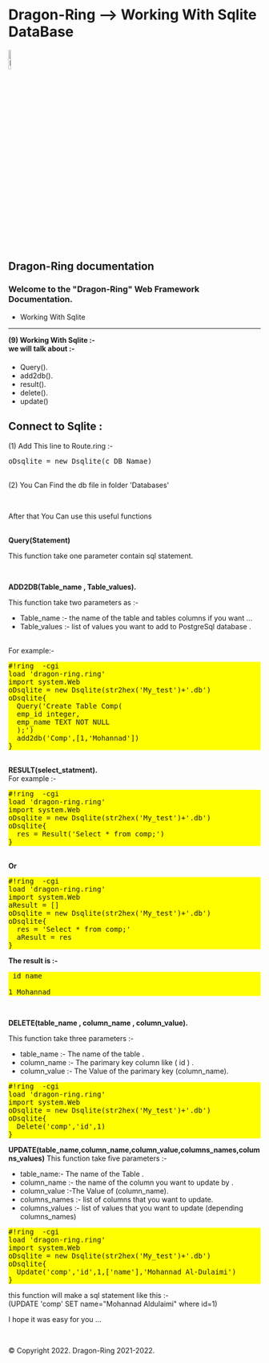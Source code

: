 # Dragon-Ring --> Working With Sqlite DataBase
<img alt="Dragon-Ring" src="https://dragonring.live/favicon.ico" width="10%" height="10%">
<h2> Dragon-Ring documentation</h2>
<h3> Welcome to the "Dragon-Ring" Web Framework Documentation.</h3>
  <ul class="wy-breadcrumbs">    
      <li>Working With Sqlite</li>
  </ul>

  
  <hr/>
</div>
          <div role="main" class="document" itemscope="itemscope" itemtype="http://schema.org/Article">
           <div itemprop="articleBody">
            
  <div class="section" id="welcome-to-read-the-docs">
  <strong>(9) Working With Sqlite :-</strong><br>
  <strong>we will talk about :-</strong><br>

  <ul style="margin-top:4%;">
    <li>Query().</li>
    <li>add2db().</li>
    <li>result().</li>
    <li>delete().</li>
    <li>update()</li>

  </ul>
  <h2>Connect to Sqlite :</h2>
  <p>
      (1) Add This line to Route.ring :- <br><pre>oDsqlite = new Dsqlite(c_DB_Namae)</pre> <br>
      (2) You Can Find the db file in folder 'Databases'
    <br> 
  </p><br>
  <p>After that You Can use this useful functions</p>
  <p></p>
  <br>
    <strong>Query(Statement)</strong><br>
    <p>This function take one parameter contain sql statement.</p>
    <br>
    <p>
    <strong>ADD2DB(Table_name , Table_values).</strong><br>
     <p>This function take two parameters as :-
    <ul>
      <li>Table_name :- the name of the table and tables columns if you want ...</li>
    <li>Table_values :- list of values you want to add to PostgreSql database .</li>
    </ul>
    <br>
    For example:-
    </p>
    <p>
    <pre style="background-color:yellow;">
#!ring  -cgi 
load 'dragon-ring.ring'
import system.Web
oDsqlite = new Dsqlite(str2hex('My_test')+'.db')
oDsqlite{
  Query('Create Table Comp(
  emp_id integer,
  emp_name TEXT NOT NULL
  );')	
  add2db('Comp',[1,'Mohannad'])
}</pre>
  <br>
<strong>RESULT(select_statment).</strong><br>
For example :-
    <pre style="background-color:yellow;">
#!ring  -cgi 
load 'dragon-ring.ring'
import system.Web
oDsqlite = new Dsqlite(str2hex('My_test')+'.db')
oDsqlite{
  res = Result('Select * from comp;')
}</pre>
  <br>
<Strong>Or</Strong><br>
    <pre style="background-color:yellow;">
#!ring  -cgi 
load 'dragon-ring.ring'
import system.Web
aResult = []
oDsqlite = new Dsqlite(str2hex('My_test')+'.db')
oDsqlite{
  res = 'Select * from comp;'
  aResult = res
}</pre>
  
<strong>The result is :-</strong><br>
    <pre style="background-color:yellow;">
      id        name       
      1       Mohannad</pre>
  <br>

  <strong>DELETE(table_name , column_name , column_value).</strong>
  <p>This function take three parameters :-</p>
  <ul>
    <li>table_name :- The name of the table .</li>
    <li>column_name :- The parimary key column like ( id ) .</li>
    <li>column_value :- The Value of the parimary key (column_name).</li>
  </ul>
    <pre style="background-color:yellow;">
#!ring  -cgi 
load 'dragon-ring.ring'
import system.Web
oDsqlite = new Dsqlite(str2hex('My_test')+'.db')
oDsqlite{
  Delete('comp','id',1)
}</pre>
  
  <strong>UPDATE(table_name,column_name,column_value,columns_names,columns_values)</strong>
  This function take five parameters :-
  <ul>
    <li>table_name:- The name of the Table .</li>
    <li>column_name :- the name of the column you want to update by .</li>
    <li>column_value :-The Value of (column_name).</li>
    <li>columns_names :- list of columns that you want to update.</li>
    <li>columns_values :- list of values that you want to update (depending columns_names)</li>
  </ul>
    <pre style="background-color:yellow;">
#!ring  -cgi 
load 'dragon-ring.ring'
import system.Web
oDsqlite = new Dsqlite(str2hex('My_test')+'.db')
oDsqlite{
  Update('comp','id',1,['name'],'Mohannad Al-Dulaimi')
}</pre>
  this function will make a sql statement like this :- 
  <br>
  (UPDATE 'comp' SET name="Mohannad Aldulaimi"  where id=1) 
  <br>
    <p>I hope it was easy for you ...</p>
  
</div>
           </div>
       <br>
           <p>
        &#169; Copyright 2022.        
        Dragon-Ring 2021-2022.
    </p>
